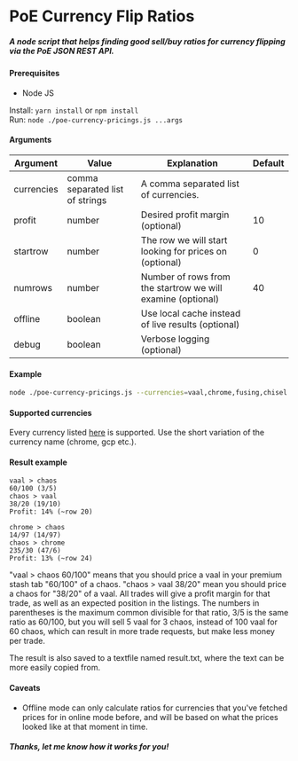 # PoE Currency Flip Ratios

##### A node script that helps finding good sell/buy ratios for currency flipping via the PoE JSON REST API.

#### Prerequisites
- Node JS

Install: `yarn install` or `npm install`  
Run: `node ./poe-currency-pricings.js ...args`

#### Arguments
| Argument | Value | Explanation | Default
--- | --- | --- | ---
| currencies | comma separated list of strings | A comma separated list of currencies. |
| profit | number | Desired profit margin (optional) | 10
| startrow | number | The row we will start looking for prices on (optional) | 0
| numrows | number | Number of rows from the startrow we will examine (optional) | 40
| offline | boolean | Use local cache instead of live results (optional) |
| debug | boolean | Verbose logging (optional) |

#### Example
```bash
node ./poe-currency-pricings.js --currencies=vaal,chrome,fusing,chisel --profit=10 --startrow=10 --numrows=15
```

#### Supported currencies

Every currency listed [here](https://www.pathofexile.com/trade/about) is supported. Use the short variation of the currency name (chrome, gcp etc.).

#### Result example

```text
vaal > chaos
60/100 (3/5)
chaos > vaal
38/20 (19/10)
Profit: 14% (~row 20)

chrome > chaos
14/97 (14/97)
chaos > chrome
235/30 (47/6)
Profit: 13% (~row 24)
```

"vaal > chaos 60/100" means that you should price a vaal in your premium stash tab "60/100" of a chaos. "chaos > vaal 38/20" mean you should price a chaos for "38/20" of a vaal. All trades will give a profit margin for that trade, as well as an expected position in the listings. The numbers in parentheses is the maximum common divisible for that ratio, 3/5 is the same ratio as 60/100, but you will sell 5 vaal for 3 chaos, instead of 100 vaal for 60 chaos, which can result in more trade requests, but make less money per trade.

The result is also saved to a textfile named result.txt, where the text can be more easily copied from.

#### Caveats

- Offline mode can only calculate ratios for currencies that you've fetched prices for in online mode before, and will be based on what the prices looked like at that moment in time.

##### Thanks, let me know how it works for you!

